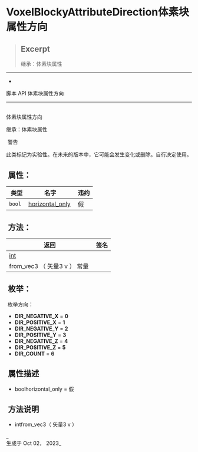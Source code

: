 # VoxelBlockyAttributeDirection体素块属性方向

> ## Excerpt
> 继承：体素块属性

---
-   [](https://voxel-tools.readthedocs.io/en/latest/)
  
脚本 API 体素块属性方向

___

##   
体素块属性方向

  
继承：体素块属性

 警告

  
此类标记为实验性。在未来的版本中，它可能会发生变化或删除。自行决定使用。

##  属性：

|  类型 |  名字 |  违约 |
| --- | --- | --- |
| `bool` | [horizontal\_only](https://voxel-tools.readthedocs.io/en/latest/api/VoxelBlockyAttributeDirection/#i_horizontal_only) |  假 |

##  方法：

|  返回 |  签名 |
| --- | --- |
| [int](https://docs.godotengine.org/en/stable/classes/class_int.html) |   
from\_vec3 （ 矢量3 v ） 常量 |

##  枚举：

 枚举方向：

-   **DIR\_NEGATIVE\_X** = **0**
-   **DIR\_POSITIVE\_X** = **1**
-   **DIR\_NEGATIVE\_Y** = **2**
-   **DIR\_POSITIVE\_Y** = **3**
-   **DIR\_NEGATIVE\_Z** = **4**
-   **DIR\_POSITIVE\_Z** = **5**
-   **DIR\_COUNT** = **6**

##  属性描述

-     
    boolhorizontal\_only = 假

##  方法说明

-     
    intfrom\_vec3（ 矢量3 v ）

_  
生成于 Oct 02， 2023_

